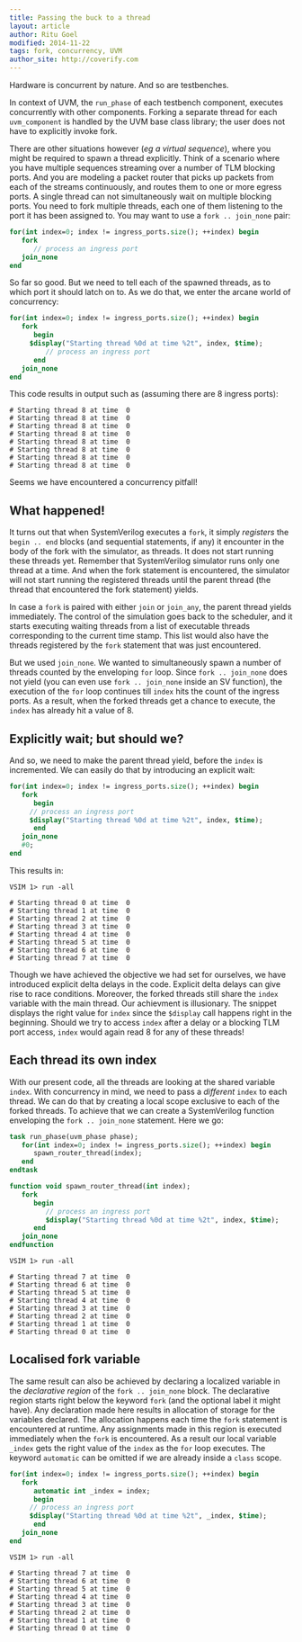 ```yaml
---
title: Passing the buck to a thread
layout: article
author: Ritu Goel
modified: 2014-11-22
tags: fork, concurrency, UVM
author_site: http://coverify.com
---
```


Hardware is concurrent by nature. And so are testbenches.

In context of UVM, the `run_phase` of each testbench component, executes concurrently with other components. Forking a separate thread for each `uvm_component` is handled by the UVM base class library; the user does not have to explicitly invoke fork.

There are other situations however (*eg a virtual sequence*), where you might be required to spawn a thread explicitly. Think of a scenario where you have multiple sequences streaming over a number of TLM blocking ports. And you are modeling a packet router that picks up packets from each of the streams continuously, and routes them to one or more egress ports. A single thread can not simultaneously wait on multiple blocking ports. You need to fork multiple threads, each one of them listening to the port it has been assigned to. You may want to use a `fork .. join_none` pair:

```systemverilog
for(int index=0; index != ingress_ports.size(); ++index) begin
   fork
      // process an ingress port
   join_none
end
```

So far so good. But we need to tell each of the spawned threads, as to which port it should latch on to. As we do that, we enter the arcane world of concurrency:

```systemverilog
for(int index=0; index != ingress_ports.size(); ++index) begin
   fork
      begin
	 $display("Starting thread %0d at time %2t", index, $time);
         // process an ingress port
      end
   join_none
end
```

This code results in output such as (assuming there are 8 ingress ports):

```
# Starting thread 8 at time  0
# Starting thread 8 at time  0
# Starting thread 8 at time  0
# Starting thread 8 at time  0
# Starting thread 8 at time  0
# Starting thread 8 at time  0
# Starting thread 8 at time  0
# Starting thread 8 at time  0
```

Seems we have encountered a concurrency pitfall!

## What happened!

It turns out that when SystemVerilog executes a `fork`, it simply *registers* the `begin .. end` blocks (and sequential statements, if any) it encounter in the body of the fork with the simulator, as threads. It does not start running these threads yet. Remember that SystemVerilog simulator runs only one thread at a time. And when the fork statement is encountered, the simulator will not start running the registered threads until the parent thread (the thread that encountered the fork statement) yields.

In case a `fork` is paired with either `join` or `join_any`, the parent thread yields immediately. The control of the simulation goes back to the scheduler, and it starts executing waiting threads from a list of executable threads corresponding to the current time stamp. This list would also have the threads registered by the `fork` statement that was just encountered.

But we used `join_none`. We wanted to simultaneously spawn a number of threads counted by the enveloping `for` loop. Since `fork .. join_none` does not yield (you can even use `fork .. join_none` inside an SV function), the execution of the `for` loop continues till `index` hits the count of the ingress ports. As a result, when the forked threads get a chance to execute, the `index` has already hit a value of 8.

## Explicitly wait; but should we?

And so, we need to make the parent thread yield, before the `index` is incremented. We can easily do that by introducing an explicit wait:

```systemverilog
for(int index=0; index != ingress_ports.size(); ++index) begin
   fork
      begin
	 // process an ingress port
	 $display("Starting thread %0d at time %2t", index, $time);
      end
   join_none
   #0;
end
```

This results in:

```
VSIM 1> run -all

# Starting thread 0 at time  0
# Starting thread 1 at time  0
# Starting thread 2 at time  0
# Starting thread 3 at time  0
# Starting thread 4 at time  0
# Starting thread 5 at time  0
# Starting thread 6 at time  0
# Starting thread 7 at time  0
```

Though we have achieved the objective we had set for ourselves, we have introduced explicit delta delays in the code. Explicit delta delays can give rise to race conditions. Moreover, the forked threads still share the `index` variable with the main thread. Our achievment is illusionary. The snippet displays the right value for `index` since the `$display` call happens right in the beginning. Should we try to access `index` after a delay or a blocking TLM port access, `index` would again read 8 for any of these threads!

## Each thread its own index

With our present code, all the threads are looking at the shared variable `index`. With concurrency in mind, we need to pass a *different* `index` to each thread. We can do that by creating a local scope exclusive to each of the forked threads. To achieve that we can create a SystemVerilog function enveloping the `fork .. join_none` statement. Here we go:

```systemverilog
task run_phase(uvm_phase phase);
   for(int index=0; index != ingress_ports.size(); ++index) begin
      spawn_router_thread(index);
   end
endtask

function void spawn_router_thread(int index);
   fork
      begin
         // process an ingress port
         $display("Starting thread %0d at time %2t", index, $time);
      end
   join_none
endfunction
```

```
VSIM 1> run -all

# Starting thread 7 at time  0
# Starting thread 6 at time  0
# Starting thread 5 at time  0
# Starting thread 4 at time  0
# Starting thread 3 at time  0
# Starting thread 2 at time  0
# Starting thread 1 at time  0
# Starting thread 0 at time  0
```

## Localised fork variable

The same result can also be achieved by declaring a localized variable in the *declarative region* of the `fork .. join_none` block. The declarative region starts right below the keyword `fork` (and the optional label it might have). Any declaration made here results in allocation of storage for the variables declared. The allocation happens each time the `fork` statement is encountered at runtime. Any assignments made in this region is executed immediately when the `fork` is encountered. As a result our local variable `_index` gets the right value of the `index` as the `for` loop executes. The keyword `automatic` can be omitted if we are already inside a `class` scope.

```systemverilog
for(int index=0; index != ingress_ports.size(); ++index) begin
   fork
      automatic int _index = index;
      begin
	 // process an ingress port
	 $display("Starting thread %0d at time %2t", _index, $time);
      end
   join_none
end
```


```
VSIM 1> run -all

# Starting thread 7 at time  0
# Starting thread 6 at time  0
# Starting thread 5 at time  0
# Starting thread 4 at time  0
# Starting thread 3 at time  0
# Starting thread 2 at time  0
# Starting thread 1 at time  0
# Starting thread 0 at time  0
```
